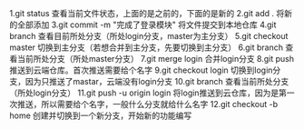 1.git status 查看当前文件状态，上面的是之前的，下面的是新的
2.git add . 将新的全部添加
3.git commit -m "完成了登录模块" 将文件提交到本地仓库
4.git branch 查看目前所处分支（所处login分支，master为主分支）
5.git checkout master 切换到主分支（若想合并到主分支，先要切换到主分支）
6.git branch 查看当前所处分支（所处master分支）
7.git merge login 合并login分支
8.git push 推送到云端仓库。首次推送需要给个名字
9.git checkout login 切换到login分支，因为只推送了mastar，云端没有login分支
10.git branch 查看当前所处分支（所处login分支）
11.git push -u origin login 将login推送到云仓库，因为是第一次推送，所以需要给个名字，一般什么分支就给什么名字
12.git checkout -b home 创建并切换到一个新分支，开始新的功能编写

